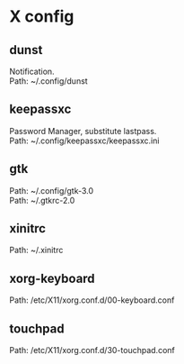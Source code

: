 # X config

## dunst
Notification.  
Path: ~/.config/dunst

## keepassxc
Password Manager, substitute lastpass.  
Path: ~/.config/keepassxc/keepassxc.ini

## gtk
Path: ~/.config/gtk-3.0  
Path: ~/.gtkrc-2.0  

## xinitrc
Path: ~/.xinitrc

## xorg-keyboard
Path: /etc/X11/xorg.conf.d/00-keyboard.conf  

## touchpad
Path: /etc/X11/xorg.conf.d/30-touchpad.conf  

